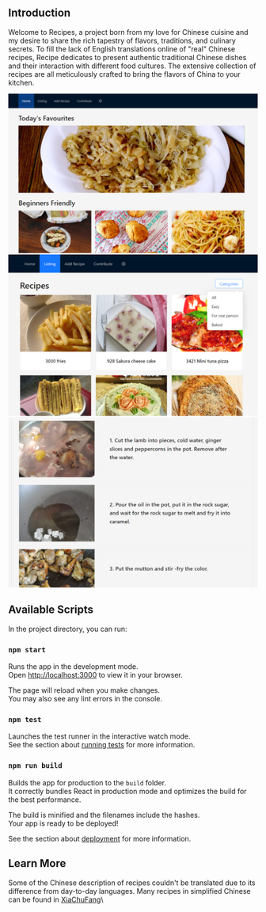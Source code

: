 ## Introduction

Welcome to Recipes, a project born from my love for Chinese cuisine and my desire to share the rich tapestry of flavors, traditions, and culinary secrets. To fill the lack of English translations online of "real" Chinese recipes, Recipe dedicates to present authentic traditional Chinese dishes and their interaction with different food cultures. The extensive collection of recipes are all meticulously crafted to bring the flavors of China to your kitchen. 

![home-page](./public/readmeImages/home-page.jpg)
\
![list](./public/readmeImages/list-page.jpg)
\
![recipe](./public/readmeImages/sample-recipe.jpg)

## Available Scripts

In the project directory, you can run:

### `npm start`

Runs the app in the development mode.\
Open [http://localhost:3000](http://localhost:3000) to view it in your browser.

The page will reload when you make changes.\
You may also see any lint errors in the console.

### `npm test`

Launches the test runner in the interactive watch mode.\
See the section about [running tests](https://facebook.github.io/create-react-app/docs/running-tests) for more information.

### `npm run build`

Builds the app for production to the `build` folder.\
It correctly bundles React in production mode and optimizes the build for the best performance.

The build is minified and the filenames include the hashes.\
Your app is ready to be deployed!

See the section about [deployment](https://facebook.github.io/create-react-app/docs/deployment) for more information.


## Learn More

Some of the Chinese description of recipes couldn't be translated due to its difference from day-to-day languages. Many recipes in simplified Chinese can be found in [XiaChuFang](https://www.xiachufang.com/)\